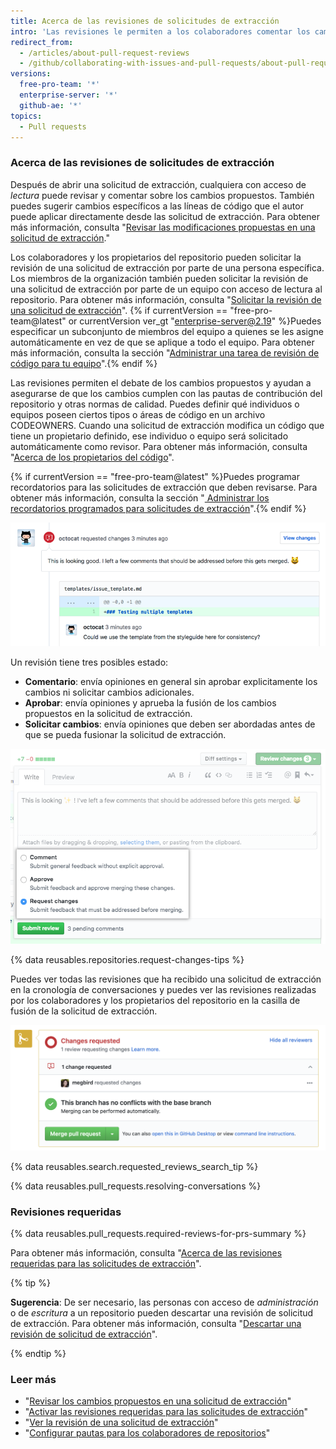 ```yaml
---
title: Acerca de las revisiones de solicitudes de extracción
intro: 'Las revisiones le permiten a los colaboradores comentar los cambios propuestos en las solicitudes de extracción, aprobar los cambios o solicitar más cambios antes de que se fusione la solicitud de extracción. Los administradores de repositorio pueden solicitar que todas las solicitudes de extracción sean aprobadas antes de ser fusionadas.'
redirect_from:
  - /articles/about-pull-request-reviews
  - /github/collaborating-with-issues-and-pull-requests/about-pull-request-reviews
versions:
  free-pro-team: '*'
  enterprise-server: '*'
  github-ae: '*'
topics:
  - Pull requests
---
```

### Acerca de las revisiones de solicitudes de extracción

Después de abrir una solicitud de extracción, cualquiera con acceso de *lectura* puede revisar y comentar sobre los cambios propuestos. También puedes sugerir cambios específicos a las líneas de código que el autor puede aplicar directamente desde las solicitud de extracción. Para obtener más información, consulta "[Revisar las modificaciones propuestas en una solicitud de extracción](/articles/reviewing-proposed-changes-in-a-pull-request)."

Los colaboradores y los propietarios del repositorio pueden solicitar la revisión de una solicitud de extracción por parte de una persona específica. Los miembros de la organización también pueden solicitar la revisión de una solicitud de extracción por parte de un equipo con acceso de lectura al repositorio. Para obtener más información, consulta "[Solicitar la revisión de una solicitud de extracción](/articles/requesting-a-pull-request-review/)". {% if currentVersion == "free-pro-team@latest" or currentVersion ver_gt "enterprise-server@2.19" %}Puedes especificar un subconjunto de miembros del equipo a quienes se les asigne automáticamente en vez de que se aplique a todo el equipo. Para obtener más información, consulta la sección "[Administrar una tarea de revisión de código para tu equipo](/github/setting-up-and-managing-organizations-and-teams/managing-code-review-assignment-for-your-team)".{% endif %}

Las revisiones permiten el debate de los cambios propuestos y ayudan a asegurarse de que los cambios cumplen con las pautas de contribución del repositorio y otras normas de calidad. Puedes definir qué individuos o equipos poseen ciertos tipos o áreas de código en un archivo CODEOWNERS. Cuando una solicitud de extracción modifica un código que tiene un propietario definido, ese individuo o equipo será solicitado automáticamente como revisor. Para obtener más información, consulta "[Acerca de los propietarios del código](/articles/about-code-owners/)".

{% if currentVersion == "free-pro-team@latest" %}Puedes programar recordatorios para las solicitudes de extracción que deben revisarse. Para obtener más información, consulta la sección "[ Administrar los recordatorios programados para solicitudes de extracción](/github/setting-up-and-managing-organizations-and-teams/managing-scheduled-reminders-for-pull-requests)".{% endif %}

![Encabezado de revisión solicitando cambios con comentarios en la línea](/assets/images/help/pull_requests/review-header-with-line-comment.png)

Un revisión tiene tres posibles estado:
- **Comentario**: envía opiniones en general sin aprobar explicitamente los cambios ni solicitar cambios adicionales.
- **Aprobar**: envía opiniones y aprueba la fusión de los cambios propuestos en la solicitud de extracción.
- **Solicitar cambios**: envía opiniones que deben ser abordadas antes de que se pueda fusionar la solicitud de extracción.

![Imagen de los estados de revisión](/assets/images/help/pull_requests/pull-request-review-statuses.png)

{% data reusables.repositories.request-changes-tips %}

Puedes ver todas las revisiones que ha recibido una solicitud de extracción en la cronología de conversaciones y puedes ver las revisiones realizadas por los colaboradores y los propietarios del repositorio en la casilla de fusión de la solicitud de extracción.

![Imagen de las revisiones en una casilla de fusión](/assets/images/help/pull_requests/merge_box/pr-reviews-in-merge-box.png)

{% data reusables.search.requested_reviews_search_tip %}

{% data reusables.pull_requests.resolving-conversations %}

### Revisiones requeridas

{% data reusables.pull_requests.required-reviews-for-prs-summary %}

Para obtener más información, consulta "[Acerca de las revisiones requeridas para las solicitudes de extracción](/articles/about-required-reviews-for-pull-requests)".

{% tip %}

**Sugerencia**: De ser necesario, las personas con acceso de *administración* o de *escritura* a un repositorio pueden descartar una revisión de solicitud de extracción. Para obtener más información, consulta "[Descartar una revisión de solicitud de extracción](/articles/dismissing-a-pull-request-review)".

{% endtip %}

### Leer más

- "[Revisar los cambios propuestos en una solicitud de extracción](/articles/reviewing-proposed-changes-in-a-pull-request)"
- "[Activar las revisiones requeridas para las solicitudes de extracción](/articles/enabling-required-reviews-for-pull-requests)"
- "[Ver la revisión de una solicitud de extracción](/articles/viewing-a-pull-request-review)"
- "[Configurar pautas para los colaboradores de repositorios](/articles/setting-guidelines-for-repository-contributors)"
